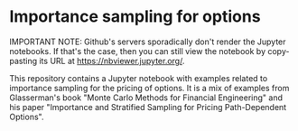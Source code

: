 # Importance sampling for options

IMPORTANT NOTE: Github's servers sporadically don't render the Jupyter notebooks. If that's the case, then you can still view the notebook by copy-pasting its URL at https://nbviewer.jupyter.org/.

This repository contains a Jupyter notebook with examples related to importance sampling for the pricing of options. It is a mix of examples from Glasserman's book "Monte Carlo Methods for Financial Engineering" and his paper "Importance and Stratified Sampling for Pricing Path-Dependent Options".
